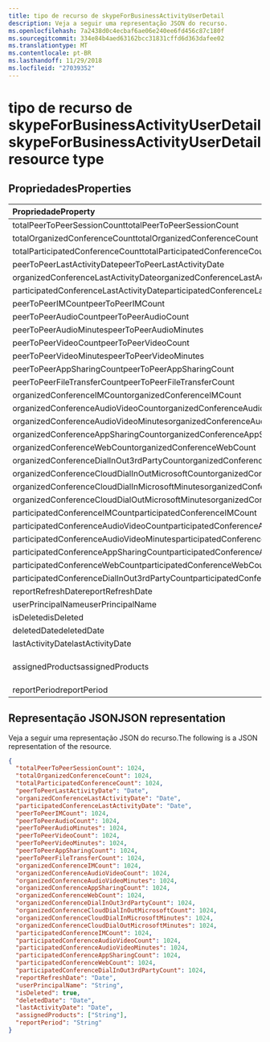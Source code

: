 ```yaml
---
title: tipo de recurso de skypeForBusinessActivityUserDetail
description: Veja a seguir uma representação JSON do recurso.
ms.openlocfilehash: 7a2438d0c4ecbaf6ae06e240ee6fd456c87c180f
ms.sourcegitcommit: 334e84b4aed63162bcc31831cffd6d363dafee02
ms.translationtype: MT
ms.contentlocale: pt-BR
ms.lasthandoff: 11/29/2018
ms.locfileid: "27039352"
---
```

# <a name="skypeforbusinessactivityuserdetail-resource-type"></a><span data-ttu-id="4d41b-103">tipo de recurso de skypeForBusinessActivityUserDetail</span><span class="sxs-lookup"><span data-stu-id="4d41b-103">skypeForBusinessActivityUserDetail resource type</span></span>

## <a name="properties"></a><span data-ttu-id="4d41b-104">Propriedades</span><span class="sxs-lookup"><span data-stu-id="4d41b-104">Properties</span></span>

| <span data-ttu-id="4d41b-105">Propriedade</span><span class="sxs-lookup"><span data-stu-id="4d41b-105">Property</span></span>                                 | <span data-ttu-id="4d41b-106">Tipo</span><span class="sxs-lookup"><span data-stu-id="4d41b-106">Type</span></span>              |
| :--------------------------------------- | :---------------- |
| <span data-ttu-id="4d41b-107">totalPeerToPeerSessionCount</span><span class="sxs-lookup"><span data-stu-id="4d41b-107">totalPeerToPeerSessionCount</span></span>              | <span data-ttu-id="4d41b-108">Int64</span><span class="sxs-lookup"><span data-stu-id="4d41b-108">Int64</span></span>             |
| <span data-ttu-id="4d41b-109">totalOrganizedConferenceCount</span><span class="sxs-lookup"><span data-stu-id="4d41b-109">totalOrganizedConferenceCount</span></span>            | <span data-ttu-id="4d41b-110">Int64</span><span class="sxs-lookup"><span data-stu-id="4d41b-110">Int64</span></span>             |
| <span data-ttu-id="4d41b-111">totalParticipatedConferenceCount</span><span class="sxs-lookup"><span data-stu-id="4d41b-111">totalParticipatedConferenceCount</span></span>         | <span data-ttu-id="4d41b-112">Int64</span><span class="sxs-lookup"><span data-stu-id="4d41b-112">Int64</span></span>             |
| <span data-ttu-id="4d41b-113">peerToPeerLastActivityDate</span><span class="sxs-lookup"><span data-stu-id="4d41b-113">peerToPeerLastActivityDate</span></span>               | <span data-ttu-id="4d41b-114">Data</span><span class="sxs-lookup"><span data-stu-id="4d41b-114">Date</span></span>              |
| <span data-ttu-id="4d41b-115">organizedConferenceLastActivityDate</span><span class="sxs-lookup"><span data-stu-id="4d41b-115">organizedConferenceLastActivityDate</span></span>      | <span data-ttu-id="4d41b-116">Data</span><span class="sxs-lookup"><span data-stu-id="4d41b-116">Date</span></span>              |
| <span data-ttu-id="4d41b-117">participatedConferenceLastActivityDate</span><span class="sxs-lookup"><span data-stu-id="4d41b-117">participatedConferenceLastActivityDate</span></span>   | <span data-ttu-id="4d41b-118">Data</span><span class="sxs-lookup"><span data-stu-id="4d41b-118">Date</span></span>              |
| <span data-ttu-id="4d41b-119">peerToPeerIMCount</span><span class="sxs-lookup"><span data-stu-id="4d41b-119">peerToPeerIMCount</span></span>                        | <span data-ttu-id="4d41b-120">Int64</span><span class="sxs-lookup"><span data-stu-id="4d41b-120">Int64</span></span>             |
| <span data-ttu-id="4d41b-121">peerToPeerAudioCount</span><span class="sxs-lookup"><span data-stu-id="4d41b-121">peerToPeerAudioCount</span></span>                     | <span data-ttu-id="4d41b-122">Int64</span><span class="sxs-lookup"><span data-stu-id="4d41b-122">Int64</span></span>             |
| <span data-ttu-id="4d41b-123">peerToPeerAudioMinutes</span><span class="sxs-lookup"><span data-stu-id="4d41b-123">peerToPeerAudioMinutes</span></span>                   | <span data-ttu-id="4d41b-124">Int64</span><span class="sxs-lookup"><span data-stu-id="4d41b-124">Int64</span></span>             |
| <span data-ttu-id="4d41b-125">peerToPeerVideoCount</span><span class="sxs-lookup"><span data-stu-id="4d41b-125">peerToPeerVideoCount</span></span>                     | <span data-ttu-id="4d41b-126">Int64</span><span class="sxs-lookup"><span data-stu-id="4d41b-126">Int64</span></span>             |
| <span data-ttu-id="4d41b-127">peerToPeerVideoMinutes</span><span class="sxs-lookup"><span data-stu-id="4d41b-127">peerToPeerVideoMinutes</span></span>                   | <span data-ttu-id="4d41b-128">Int64</span><span class="sxs-lookup"><span data-stu-id="4d41b-128">Int64</span></span>             |
| <span data-ttu-id="4d41b-129">peerToPeerAppSharingCount</span><span class="sxs-lookup"><span data-stu-id="4d41b-129">peerToPeerAppSharingCount</span></span>                | <span data-ttu-id="4d41b-130">Int64</span><span class="sxs-lookup"><span data-stu-id="4d41b-130">Int64</span></span>             |
| <span data-ttu-id="4d41b-131">peerToPeerFileTransferCount</span><span class="sxs-lookup"><span data-stu-id="4d41b-131">peerToPeerFileTransferCount</span></span>              | <span data-ttu-id="4d41b-132">Int64</span><span class="sxs-lookup"><span data-stu-id="4d41b-132">Int64</span></span>             |
| <span data-ttu-id="4d41b-133">organizedConferenceIMCount</span><span class="sxs-lookup"><span data-stu-id="4d41b-133">organizedConferenceIMCount</span></span>               | <span data-ttu-id="4d41b-134">Int64</span><span class="sxs-lookup"><span data-stu-id="4d41b-134">Int64</span></span>             |
| <span data-ttu-id="4d41b-135">organizedConferenceAudioVideoCount</span><span class="sxs-lookup"><span data-stu-id="4d41b-135">organizedConferenceAudioVideoCount</span></span>       | <span data-ttu-id="4d41b-136">Int64</span><span class="sxs-lookup"><span data-stu-id="4d41b-136">Int64</span></span>             |
| <span data-ttu-id="4d41b-137">organizedConferenceAudioVideoMinutes</span><span class="sxs-lookup"><span data-stu-id="4d41b-137">organizedConferenceAudioVideoMinutes</span></span>     | <span data-ttu-id="4d41b-138">Int64</span><span class="sxs-lookup"><span data-stu-id="4d41b-138">Int64</span></span>             |
| <span data-ttu-id="4d41b-139">organizedConferenceAppSharingCount</span><span class="sxs-lookup"><span data-stu-id="4d41b-139">organizedConferenceAppSharingCount</span></span>       | <span data-ttu-id="4d41b-140">Int64</span><span class="sxs-lookup"><span data-stu-id="4d41b-140">Int64</span></span>             |
| <span data-ttu-id="4d41b-141">organizedConferenceWebCount</span><span class="sxs-lookup"><span data-stu-id="4d41b-141">organizedConferenceWebCount</span></span>              | <span data-ttu-id="4d41b-142">Int64</span><span class="sxs-lookup"><span data-stu-id="4d41b-142">Int64</span></span>             |
| <span data-ttu-id="4d41b-143">organizedConferenceDialInOut3rdPartyCount</span><span class="sxs-lookup"><span data-stu-id="4d41b-143">organizedConferenceDialInOut3rdPartyCount</span></span> | <span data-ttu-id="4d41b-144">Int64</span><span class="sxs-lookup"><span data-stu-id="4d41b-144">Int64</span></span>             |
| <span data-ttu-id="4d41b-145">organizedConferenceCloudDialInOutMicrosoftCount</span><span class="sxs-lookup"><span data-stu-id="4d41b-145">organizedConferenceCloudDialInOutMicrosoftCount</span></span> | <span data-ttu-id="4d41b-146">Int64</span><span class="sxs-lookup"><span data-stu-id="4d41b-146">Int64</span></span>             |
| <span data-ttu-id="4d41b-147">organizedConferenceCloudDialInMicrosoftMinutes</span><span class="sxs-lookup"><span data-stu-id="4d41b-147">organizedConferenceCloudDialInMicrosoftMinutes</span></span> | <span data-ttu-id="4d41b-148">Int64</span><span class="sxs-lookup"><span data-stu-id="4d41b-148">Int64</span></span>             |
| <span data-ttu-id="4d41b-149">organizedConferenceCloudDialOutMicrosoftMinutes</span><span class="sxs-lookup"><span data-stu-id="4d41b-149">organizedConferenceCloudDialOutMicrosoftMinutes</span></span> | <span data-ttu-id="4d41b-150">Int64</span><span class="sxs-lookup"><span data-stu-id="4d41b-150">Int64</span></span>             |
| <span data-ttu-id="4d41b-151">participatedConferenceIMCount</span><span class="sxs-lookup"><span data-stu-id="4d41b-151">participatedConferenceIMCount</span></span>           | <span data-ttu-id="4d41b-152">Int64</span><span class="sxs-lookup"><span data-stu-id="4d41b-152">Int64</span></span>             |
| <span data-ttu-id="4d41b-153">participatedConferenceAudioVideoCount</span><span class="sxs-lookup"><span data-stu-id="4d41b-153">participatedConferenceAudioVideoCount</span></span>   | <span data-ttu-id="4d41b-154">Int64</span><span class="sxs-lookup"><span data-stu-id="4d41b-154">Int64</span></span>             |
| <span data-ttu-id="4d41b-155">participatedConferenceAudioVideoMinutes</span><span class="sxs-lookup"><span data-stu-id="4d41b-155">participatedConferenceAudioVideoMinutes</span></span> | <span data-ttu-id="4d41b-156">Int64</span><span class="sxs-lookup"><span data-stu-id="4d41b-156">Int64</span></span>             |
| <span data-ttu-id="4d41b-157">participatedConferenceAppSharingCount</span><span class="sxs-lookup"><span data-stu-id="4d41b-157">participatedConferenceAppSharingCount</span></span>   | <span data-ttu-id="4d41b-158">Int64</span><span class="sxs-lookup"><span data-stu-id="4d41b-158">Int64</span></span>             |
| <span data-ttu-id="4d41b-159">participatedConferenceWebCount</span><span class="sxs-lookup"><span data-stu-id="4d41b-159">participatedConferenceWebCount</span></span>          | <span data-ttu-id="4d41b-160">Int64</span><span class="sxs-lookup"><span data-stu-id="4d41b-160">Int64</span></span>             |
| <span data-ttu-id="4d41b-161">participatedConferenceDialInOut3rdPartyCount</span><span class="sxs-lookup"><span data-stu-id="4d41b-161">participatedConferenceDialInOut3rdPartyCount</span></span> | <span data-ttu-id="4d41b-162">Int64</span><span class="sxs-lookup"><span data-stu-id="4d41b-162">Int64</span></span>             |
| <span data-ttu-id="4d41b-163">reportRefreshDate</span><span class="sxs-lookup"><span data-stu-id="4d41b-163">reportRefreshDate</span></span>                        | <span data-ttu-id="4d41b-164">Data</span><span class="sxs-lookup"><span data-stu-id="4d41b-164">Date</span></span>              |
| <span data-ttu-id="4d41b-165">userPrincipalName</span><span class="sxs-lookup"><span data-stu-id="4d41b-165">userPrincipalName</span></span>                        | <span data-ttu-id="4d41b-166">String</span><span class="sxs-lookup"><span data-stu-id="4d41b-166">String</span></span>            |
| <span data-ttu-id="4d41b-167">isDeleted</span><span class="sxs-lookup"><span data-stu-id="4d41b-167">isDeleted</span></span>                                | <span data-ttu-id="4d41b-168">Booliano</span><span class="sxs-lookup"><span data-stu-id="4d41b-168">Boolean</span></span>           |
| <span data-ttu-id="4d41b-169">deletedDate</span><span class="sxs-lookup"><span data-stu-id="4d41b-169">deletedDate</span></span>                              | <span data-ttu-id="4d41b-170">Data</span><span class="sxs-lookup"><span data-stu-id="4d41b-170">Date</span></span>              |
| <span data-ttu-id="4d41b-171">lastActivityDate</span><span class="sxs-lookup"><span data-stu-id="4d41b-171">lastActivityDate</span></span>                         | <span data-ttu-id="4d41b-172">Data</span><span class="sxs-lookup"><span data-stu-id="4d41b-172">Date</span></span>              |
| <span data-ttu-id="4d41b-173">assignedProducts</span><span class="sxs-lookup"><span data-stu-id="4d41b-173">assignedProducts</span></span>                         | <span data-ttu-id="4d41b-174">String collection</span><span class="sxs-lookup"><span data-stu-id="4d41b-174">String collection</span></span> |
| <span data-ttu-id="4d41b-175">reportPeriod</span><span class="sxs-lookup"><span data-stu-id="4d41b-175">reportPeriod</span></span>                             | <span data-ttu-id="4d41b-176">String</span><span class="sxs-lookup"><span data-stu-id="4d41b-176">String</span></span>            |

## <a name="json-representation"></a><span data-ttu-id="4d41b-177">Representação JSON</span><span class="sxs-lookup"><span data-stu-id="4d41b-177">JSON representation</span></span>

<span data-ttu-id="4d41b-178">Veja a seguir uma representação JSON do recurso.</span><span class="sxs-lookup"><span data-stu-id="4d41b-178">The following is a JSON representation of the resource.</span></span>

<!-- {
  "blockType": "resource",
  "@odata.type": "microsoft.graph.skypeForBusinessActivityUserDetail"
} -->

```json
{
  "totalPeerToPeerSessionCount": 1024, 
  "totalOrganizedConferenceCount": 1024, 
  "totalParticipatedConferenceCount": 1024, 
  "peerToPeerLastActivityDate": "Date", 
  "organizedConferenceLastActivityDate": "Date", 
  "participatedConferenceLastActivityDate": "Date", 
  "peerToPeerIMCount": 1024, 
  "peerToPeerAudioCount": 1024, 
  "peerToPeerAudioMinutes": 1024, 
  "peerToPeerVideoCount": 1024, 
  "peerToPeerVideoMinutes": 1024, 
  "peerToPeerAppSharingCount": 1024, 
  "peerToPeerFileTransferCount": 1024, 
  "organizedConferenceIMCount": 1024, 
  "organizedConferenceAudioVideoCount": 1024, 
  "organizedConferenceAudioVideoMinutes": 1024, 
  "organizedConferenceAppSharingCount": 1024, 
  "organizedConferenceWebCount": 1024, 
  "organizedConferenceDialInOut3rdPartyCount": 1024, 
  "organizedConferenceCloudDialInOutMicrosoftCount": 1024, 
  "organizedConferenceCloudDialInMicrosoftMinutes": 1024, 
  "organizedConferenceCloudDialOutMicrosoftMinutes": 1024, 
  "participatedConferenceIMCount": 1024, 
  "participatedConferenceAudioVideoCount": 1024, 
  "participatedConferenceAudioVideoMinutes": 1024, 
  "participatedConferenceAppSharingCount": 1024, 
  "participatedConferenceWebCount": 1024, 
  "participatedConferenceDialInOut3rdPartyCount": 1024, 
  "reportRefreshDate": "Date", 
  "userPrincipalName": "String", 
  "isDeleted": true, 
  "deletedDate": "Date", 
  "lastActivityDate": "Date", 
  "assignedProducts": ["String"], 
  "reportPeriod": "String"
}
```
